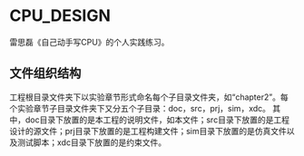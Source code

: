 # CPU_DESIGN
雷思磊《自己动手写CPU》的个人实践练习。

## 文件组织结构
工程根目录文件夹下以实验章节形式命名每个子目录文件夹，如“chapter2”。每个实验章节子目录文件夹下又分五个子目录：doc，src，prj，sim，xdc。
其中，doc目录下放置的是本工程的说明文件，如本文件；src目录下放置的是工程设计的源文件；prj目录下放置的是工程构建文件；sim目录下放置的是仿真文件以及测试脚本；xdc目录下放置的是约束文件。
